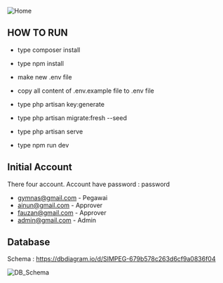 ![Home](https://github.com/user-attachments/assets/ec11496e-62d5-4f24-8df0-9cb6eadfb804)

## HOW TO RUN

-   type composer install
-   type npm install
-   make new .env file
-   copy all content of .env.example file to .env file
-   type php artisan key:generate
-   type php artisan migrate:fresh --seed

-   type php artisan serve
-   type npm run dev

## Initial Account

There four account. Account have password : password

-   gymnas@gmail.com - Pegawai
-   ainun@gmail.com - Approver
-   fauzan@gmail.com - Approver
-   admin@gmail.com - Admin

## Database

Schema : https://dbdiagram.io/d/SIMPEG-679b578c263d6cf9a0836f04

![DB_Schema](https://github.com/user-attachments/assets/fc26d44b-0ec5-41e1-aa68-7ea6b93dc663)

